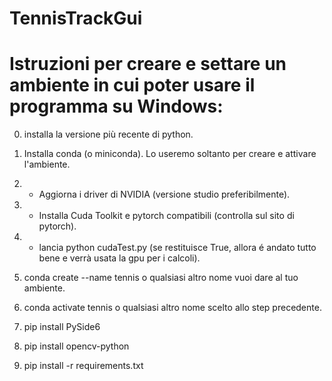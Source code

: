 # TennisTrackGui

# Istruzioni per creare e settare un ambiente in cui poter usare il programma su Windows:

<!-- 
IMPORTANTE: se ad un certo punto, qualcosa non dovesse funzionare, riavviare il sistema può essere una soluzione.

IMPORTANTE: usa sempre pip per installare i pacchetti.

IMPORTANTE: usa cmd, non usare powershell (non sono riuscito a far funzionare conda su powershell per qualche motivo).

* Se si dispone di una gpu cuda compatible e si intende utilizzarla. 
-->

0) installa la versione più recente di python.

1) Installa conda (o miniconda). Lo useremo soltanto per creare e attivare l'ambiente.
2) * Aggiorna i driver di NVIDIA (versione studio preferibilmente).
3) * Installa Cuda Toolkit e pytorch compatibili  (controlla sul sito di pytorch).
4) * lancia python cudaTest.py (se restituisce True, allora é andato tutto bene e verrà usata la gpu per i calcoli).
5) conda create --name tennis o qualsiasi altro nome vuoi dare al tuo ambiente.
6) conda activate tennis o qualsiasi altro nome scelto allo step precedente.
7) pip install PySide6
8) pip install opencv-python
9) pip install -r requirements.txt
